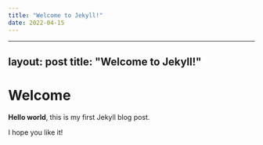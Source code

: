 ```yaml
---
title: "Welcome to Jekyll!"
date: 2022-04-15
---
```


---
layout: post
title:  "Welcome to Jekyll!"
---

# Welcome

**Hello world**, this is my first Jekyll blog post.

I hope you like it!
